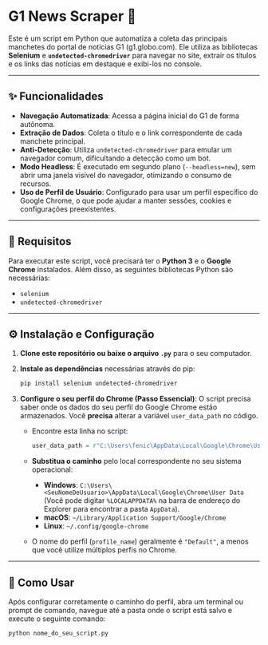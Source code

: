 # G1 News Scraper 📰

Este é um script em Python que automatiza a coleta das principais manchetes do portal de notícias G1 (g1.globo.com). Ele utiliza as bibliotecas **Selenium** e **`undetected-chromedriver`** para navegar no site, extrair os títulos e os links das notícias em destaque e exibi-los no console.

***

## ✨ Funcionalidades

-   **Navegação Automatizada**: Acessa a página inicial do G1 de forma autônoma.
-   **Extração de Dados**: Coleta o título e o link correspondente de cada manchete principal.
-   **Anti-Detecção**: Utiliza `undetected-chromedriver` para emular um navegador comum, dificultando a detecção como um bot.
-   **Modo Headless**: É executado em segundo plano (`--headless=new`), sem abrir uma janela visível do navegador, otimizando o consumo de recursos.
-   **Uso de Perfil de Usuário**: Configurado para usar um perfil específico do Google Chrome, o que pode ajudar a manter sessões, cookies e configurações preexistentes.

***

## 🔧 Requisitos

Para executar este script, você precisará ter o **Python 3** e o **Google Chrome** instalados. Além disso, as seguintes bibliotecas Python são necessárias:

-   `selenium`
-   `undetected-chromedriver`

***

## ⚙️ Instalação e Configuração

1.  **Clone este repositório ou baixe o arquivo `.py`** para o seu computador.

2.  **Instale as dependências** necessárias através do pip:
    ```bash
    pip install selenium undetected-chromedriver
    ```

3.  **Configure o seu perfil do Chrome (Passo Essencial)**:
    O script precisa saber onde os dados do seu perfil do Google Chrome estão armazenados. Você **precisa** alterar a variável `user_data_path` no código.

    -   Encontre esta linha no script:
        ```python
        user_data_path = r"C:\Users\fenic\AppData\Local\Google\Chrome\User Data\Default"
        ```
    -   **Substitua o caminho** pelo local correspondente no seu sistema operacional:
        -   **Windows**: `C:\Users\<SeuNomeDeUsuario>\AppData\Local\Google\Chrome\User Data` (Você pode digitar `%LOCALAPPDATA%` na barra de endereço do Explorer para encontrar a pasta `AppData`).
        -   **macOS**: `~/Library/Application Support/Google/Chrome`
        -   **Linux**: `~/.config/google-chrome`

    -   O nome do perfil (`profile_name`) geralmente é `"Default"`, a menos que você utilize múltiplos perfis no Chrome.

***

## 🚀 Como Usar

Após configurar corretamente o caminho do perfil, abra um terminal ou prompt de comando, navegue até a pasta onde o script está salvo e execute o seguinte comando:

```bash
python nome_do_seu_script.py
